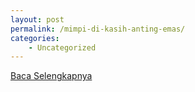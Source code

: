 ```yaml
---
layout: post
permalink: /mimpi-di-kasih-anting-emas/
categories:
    - Uncategorized
---
```


[Baca Selengkapnya](/10)